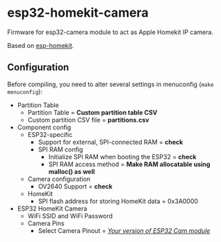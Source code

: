 # esp32-homekit-camera

Firmware for esp32-camera module to act as Apple Homekit IP camera.

Based on [esp-homekit](https://github.com/maximkulkin/esp-homekit).

## Configuration

Before compiling, you need to alter several settings in menuconfig (`make
menuconfig`):
* Partition Table
    * Partition Table = **Custom partition table CSV**
    * Custom partition CSV file = **partitions.csv**
* Component config
    * ESP32-specific
        * Support for external, SPI-connected RAM = **check**
        * SPI RAM config
            * Initialize SPI RAM when booting the ESP32 = **check**
            * SPI RAM access method = **Make RAM allocatable using malloc() as well**
    * Camera configuration
        * OV2640 Support = **check**
    * HomeKit
        * SPI flash address for storing HomeKit data = 0x3A0000
* ESP32 HomeKit Camera
    * WiFi SSID and WiFi Password
    * Camera Pins
        * Select Camera Pinout = *[Your version of ESP32 Cam module](https://github.com/HomeKidd/esp32-homekit-camera/wiki/Hardware-Setup)*
